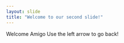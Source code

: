 ```yaml
---
layout: slide
title: "Welcome to our second slide!"
---
```

Welcome Amigo
Use the left arrow to go back!
